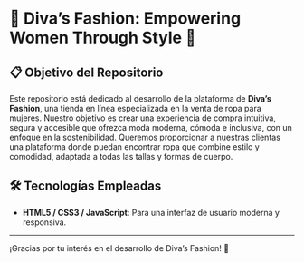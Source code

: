# 🎀 Diva’s Fashion: Empowering Women Through Style 🎀

## 📋 Objetivo del Repositorio

Este repositorio está dedicado al desarrollo de la plataforma de **Diva’s Fashion**, una tienda en línea especializada en la venta de ropa para mujeres. Nuestro objetivo es crear una experiencia de compra intuitiva, segura y accesible que ofrezca moda moderna, cómoda e inclusiva, con un enfoque en la sostenibilidad. Queremos proporcionar a nuestras clientas una plataforma donde puedan encontrar ropa que combine estilo y comodidad, adaptada a todas las tallas y formas de cuerpo.

## 🛠️ Tecnologías Empleadas

- **HTML5 / CSS3 / JavaScript**: Para una interfaz de usuario moderna y responsiva.
---

¡Gracias por tu interés en el desarrollo de Diva’s Fashion! 🎉
